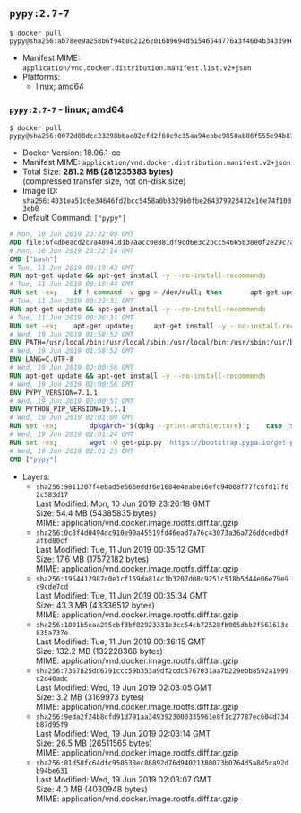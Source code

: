 ## `pypy:2.7-7`

```console
$ docker pull pypy@sha256:ab78ee9a258b6f94b0c21262016b9694d51546548776a3f4604b343399008537
```

-	Manifest MIME: `application/vnd.docker.distribution.manifest.list.v2+json`
-	Platforms:
	-	linux; amd64

### `pypy:2.7-7` - linux; amd64

```console
$ docker pull pypy@sha256:0072d88dcc23298bbae82efd2f60c9c35aa94ebbe9850ab86f555e94b81ffd2b
```

-	Docker Version: 18.06.1-ce
-	Manifest MIME: `application/vnd.docker.distribution.manifest.v2+json`
-	Total Size: **281.2 MB (281235383 bytes)**  
	(compressed transfer size, not on-disk size)
-	Image ID: `sha256:4031ea51c6e34646fd2bcc5458a0b3329b0fbe264379923432e10e74f1003eb0`
-	Default Command: `["pypy"]`

```dockerfile
# Mon, 10 Jun 2019 23:22:09 GMT
ADD file:6f4dbeacd2c7a48941d1b7aacc0e881df9cd6e3c2bcc54665038e0f2e29c7ac1 in / 
# Mon, 10 Jun 2019 23:22:14 GMT
CMD ["bash"]
# Tue, 11 Jun 2019 00:19:43 GMT
RUN apt-get update && apt-get install -y --no-install-recommends 		ca-certificates 		curl 		netbase 		wget 	&& rm -rf /var/lib/apt/lists/*
# Tue, 11 Jun 2019 00:19:44 GMT
RUN set -ex; 	if ! command -v gpg > /dev/null; then 		apt-get update; 		apt-get install -y --no-install-recommends 			gnupg 			dirmngr 		; 		rm -rf /var/lib/apt/lists/*; 	fi
# Tue, 11 Jun 2019 00:22:31 GMT
RUN apt-get update && apt-get install -y --no-install-recommends 		bzr 		git 		mercurial 		openssh-client 		subversion 				procps 	&& rm -rf /var/lib/apt/lists/*
# Tue, 11 Jun 2019 00:26:31 GMT
RUN set -ex; 	apt-get update; 	apt-get install -y --no-install-recommends 		autoconf 		automake 		bzip2 		dpkg-dev 		file 		g++ 		gcc 		imagemagick 		libbz2-dev 		libc6-dev 		libcurl4-openssl-dev 		libdb-dev 		libevent-dev 		libffi-dev 		libgdbm-dev 		libgeoip-dev 		libglib2.0-dev 		libgmp-dev 		libjpeg-dev 		libkrb5-dev 		liblzma-dev 		libmagickcore-dev 		libmagickwand-dev 		libncurses5-dev 		libncursesw5-dev 		libpng-dev 		libpq-dev 		libreadline-dev 		libsqlite3-dev 		libssl-dev 		libtool 		libwebp-dev 		libxml2-dev 		libxslt-dev 		libyaml-dev 		make 		patch 		unzip 		xz-utils 		zlib1g-dev 				$( 			if apt-cache show 'default-libmysqlclient-dev' 2>/dev/null | grep -q '^Version:'; then 				echo 'default-libmysqlclient-dev'; 			else 				echo 'libmysqlclient-dev'; 			fi 		) 	; 	rm -rf /var/lib/apt/lists/*
# Wed, 19 Jun 2019 01:58:52 GMT
ENV PATH=/usr/local/bin:/usr/local/sbin:/usr/local/bin:/usr/sbin:/usr/bin:/sbin:/bin
# Wed, 19 Jun 2019 01:58:52 GMT
ENV LANG=C.UTF-8
# Wed, 19 Jun 2019 02:00:56 GMT
RUN apt-get update && apt-get install -y --no-install-recommends 		tcl 		tk 	&& rm -rf /var/lib/apt/lists/*
# Wed, 19 Jun 2019 02:00:56 GMT
ENV PYPY_VERSION=7.1.1
# Wed, 19 Jun 2019 02:00:57 GMT
ENV PYTHON_PIP_VERSION=19.1.1
# Wed, 19 Jun 2019 02:01:09 GMT
RUN set -ex; 		dpkgArch="$(dpkg --print-architecture)"; 	case "${dpkgArch##*-}" in 		amd64) pypyArch='linux64'; sha256='73b09ef0860eb9ad7997af3030b22909806a273d90786d78420926df53279d66' ;; 		i386) pypyArch='linux32'; sha256='41ca390a76ca0d47b8353a0d6a20d5aab5fad8b0bb647b960d8c33e873d18ef5' ;; 		*) echo >&2 "error: current architecture ($dpkgArch) does not have a corresponding PyPy $PYPY_VERSION binary release"; exit 1 ;; 	esac; 		wget -O pypy.tar.bz2 "https://bitbucket.org/pypy/pypy/downloads/pypy2.7-v${PYPY_VERSION}-${pypyArch}.tar.bz2" --progress=dot:giga; 	echo "$sha256 *pypy.tar.bz2" | sha256sum -c; 	tar -xjC /usr/local --strip-components=1 -f pypy.tar.bz2; 	find /usr/local/lib-python -depth -type d -a \( -name test -o -name tests \) -exec rm -rf '{}' +; 	rm pypy.tar.bz2; 		pypy --version; 		if [ -f /usr/local/lib_pypy/_ssl_build.py ]; then 		cd /usr/local/lib_pypy; 		pypy _ssl_build.py; 	fi
# Wed, 19 Jun 2019 02:01:24 GMT
RUN set -ex; 		wget -O get-pip.py 'https://bootstrap.pypa.io/get-pip.py'; 		pypy get-pip.py 		--disable-pip-version-check 		--no-cache-dir 		"pip==$PYTHON_PIP_VERSION" 	; 	pip --version; 		rm -f get-pip.py
# Wed, 19 Jun 2019 02:01:25 GMT
CMD ["pypy"]
```

-	Layers:
	-	`sha256:9811207f4ebad5e666eddf6e1684e4eabe16efc94008f77fc6fd17f02c583d17`  
		Last Modified: Mon, 10 Jun 2019 23:26:18 GMT  
		Size: 54.4 MB (54385835 bytes)  
		MIME: application/vnd.docker.image.rootfs.diff.tar.gzip
	-	`sha256:0c8f4d0494dc910e90a45519fd46ead7a76c43073a36a726ddcedbdfafbd80cf`  
		Last Modified: Tue, 11 Jun 2019 00:35:12 GMT  
		Size: 17.6 MB (17572182 bytes)  
		MIME: application/vnd.docker.image.rootfs.diff.tar.gzip
	-	`sha256:1954412987c0e1cf159da814c1b3207d08c9251c518b5d44e06e79e9c9cde7cd`  
		Last Modified: Tue, 11 Jun 2019 00:35:34 GMT  
		Size: 43.3 MB (43336512 bytes)  
		MIME: application/vnd.docker.image.rootfs.diff.tar.gzip
	-	`sha256:1801b5eaa295cbf3bf82923331e3cc54cb72528fb005dbb2f561613c835a737e`  
		Last Modified: Tue, 11 Jun 2019 00:36:15 GMT  
		Size: 132.2 MB (132228368 bytes)  
		MIME: application/vnd.docker.image.rootfs.diff.tar.gzip
	-	`sha256:7367825dd6791ccc59b353a9df2cdc5767031aa7b229ebb8592a1999c2d40adc`  
		Last Modified: Wed, 19 Jun 2019 02:03:05 GMT  
		Size: 3.2 MB (3169973 bytes)  
		MIME: application/vnd.docker.image.rootfs.diff.tar.gzip
	-	`sha256:9eda2f24b8cfd91d791aa3493923000335961e8f1c27787ec604d734b87d95f9`  
		Last Modified: Wed, 19 Jun 2019 02:03:14 GMT  
		Size: 26.5 MB (26511565 bytes)  
		MIME: application/vnd.docker.image.rootfs.diff.tar.gzip
	-	`sha256:81d58fc64dfc950538ec86892d76d94021380073b0764d5a8d5ca92db94be631`  
		Last Modified: Wed, 19 Jun 2019 02:03:07 GMT  
		Size: 4.0 MB (4030948 bytes)  
		MIME: application/vnd.docker.image.rootfs.diff.tar.gzip
